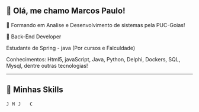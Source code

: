## 💜 Olá, me chamo <strong>Marcos Paulo!</strong>


🔭 Formando em Analise e Desenvolvimento de sistemas pela PUC-Goias!

💬 Back-End Developer

Estudante de Spring - java (Por cursos e Falculdade)


Conhecimentos: Html5, javaScript, Java, Python, Delphi, Dockers, SQL, Mysql, dentre outras tecnologias!

----

## 🚀 Minhas Skills

<code><img height="12" src="https://img.shields.io/badge/Java-ED8B00?style=flat&logo=java&logoColor=white" alt="Java"/></code>
<code><img height="12" src="https://img.shields.io/badge/MySQL-00000F?style=flat&logo=mysql&logoColor=white" alt="MySQL"/></code>
<code><img height="12" src="https://img.shields.io/badge/JavaScript-323330?style=flat&logo=javascript&logoColor=F7DF1E" alt="Javascript"/></code>
<code><img height="12" src="https://img.shields.io/badge/HTML-239120?style=flat&logo=html5&logoColor=white"/></code>
<code><img height="12" src="https://img.shields.io/badge/CSS-239120?&style=flat&logo=css3&logoColor=white" alt="CSS"/></code>





